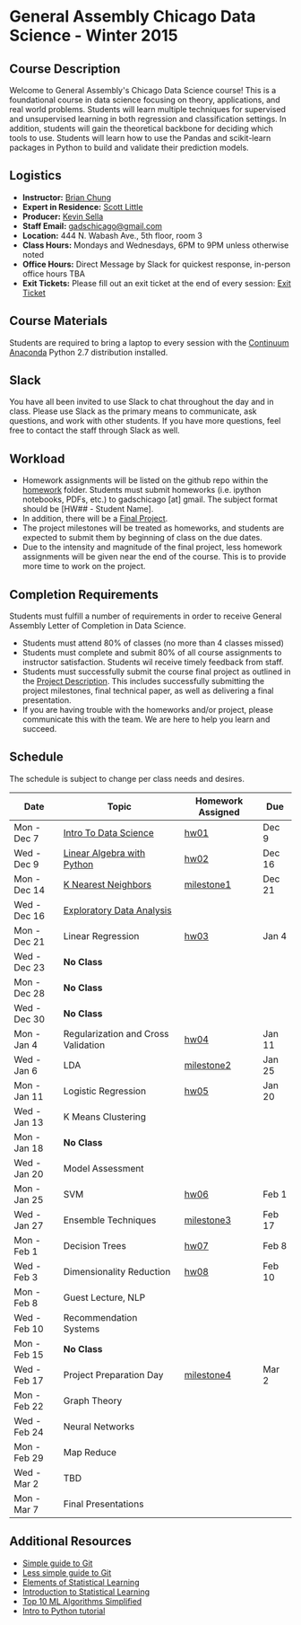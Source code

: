 # General Assembly Chicago Data Science - Winter 2015

## Course Description
Welcome to General Assembly's Chicago Data Science course! This is a foundational course in data science focusing on theory, applications, and real world problems. Students will learn multiple techniques for supervised and unsupervised learning in both regression and classification settings. In addition, students will gain the theoretical backbone for deciding which tools to use. Students will learn how to use the Pandas and scikit-learn packages in Python to build and validate their prediction models.


## Logistics
* **Instructor:** [Brian Chung](https://generalassemb.ly/instructors/brian-chung/7457)
* **Expert in Residence:** [Scott Little](https://generalassemb.ly/instructors/scott-little/7281)
* **Producer:** [Kevin Sella](mailto:ksella@generalassemb.ly)
* **Staff Email:** [gadschicago@gmail.com](mailto:gadschicago@gmail.com)
* **Location:** 444 N. Wabash Ave., 5th floor, room 3
* **Class Hours:** Mondays and Wednesdays, 6PM to 9PM unless otherwise noted
* **Office Hours:** Direct Message by Slack for quickest response, in-person office hours TBA
* **Exit Tickets:** Please fill out an exit ticket at the end of every session: [Exit Ticket](https://docs.google.com/forms/d/1REdQ7NfMqwOnVqH192eO_vugZz1jlyZP8UZmBkMyO4s/viewform )


## Course Materials
Students are required to bring a laptop to every session with the [Continuum Anaconda](https://www.continuum.io/downloads) Python 2.7 distribution installed.


## Slack
You have all been invited to use Slack to chat throughout the day and in class. Please use Slack as the primary means to communicate, ask questions, and work with other students. If you have more questions, feel free to contact the staff through Slack as well.


## Workload
* Homework assignments will be listed on the github repo within the [homework](hw/) folder. Students must submit homeworks (i.e. ipython notebooks, PDFs, etc.) to gadschicago [at] gmail. The subject format should be [HW## - Student Name]. 
* In addition, there will be a [Final Project](extra/project.md).
* The project milestones will be treated as homeworks, and students are expected to submit them by beginning of class on the due dates.
* Due to the intensity and magnitude of the final project, less homework assignments will be given near the end of the course. This is to provide more time to work on the project. 


## Completion Requirements
Students must fulfill a number of requirements in order to receive General Assembly Letter of Completion in Data Science.
* Students must attend 80% of classes (no more than 4 classes missed)
* Students must complete and submit 80% of all course assignments to instructor satisfaction. Students wil receive timely feedback from staff.
* Students must successfully submit the course final project as outlined in the [Project Description](extra/project.md). This includes successfully submitting the project milestones, final technical paper, as well as delivering a final presentation.
* If you are having trouble with the homeworks and/or project, please communicate this with the team. We are here to help you learn and succeed.




## Schedule
The schedule is subject to change per class needs and desires.

| **Date**     | **Topic**                                               | **Homework Assigned**          | **Due** |
|--------------|---------------------------------------------------------|--------------------------------|---------|
| Mon - Dec 7  | [Intro To Data Science](01_intro)                       | [hw01](hw/hw_01.pdf)           | Dec 9   |
| Wed - Dec 9  | [Linear Algebra with Python](02_pandas)                 | [hw02](hw/hw_02.ipynb)         | Dec 16  |
| Mon - Dec 14 | [K Nearest Neighbors](03_knn)                           | [milestone1](extra/project.md) | Dec 21  | 
| Wed - Dec 16 | [Exploratory Data Analysis](04_eda)                     |                                |         | 
| Mon - Dec 21 | Linear Regression                                       | [hw03](hw/hw_03.pdf)           | Jan 4   |
| Wed - Dec 23 | **No Class**                                            |                                |         |
| Mon - Dec 28 | **No Class**                                            |                                |         |
| Wed - Dec 30 | **No Class**                                            |                                |         |
| Mon - Jan 4  | Regularization and Cross Validation                     | [hw04](hw/hw_04.pdf)           | Jan 11  |
| Wed - Jan 6  | LDA                                                     | [milestone2](extra/project.md) | Jan 25  | 
| Mon - Jan 11 | Logistic Regression                                     | [hw05](hw/hw_05.pdf)           | Jan 20  |
| Wed - Jan 13 | K Means Clustering                                      |                                |         |
| Mon - Jan 18 | **No Class**                                            |                                |         |
| Wed - Jan 20 | Model Assessment                                        |                                |         |
| Mon - Jan 25 | SVM                                                     | [hw06](hw/hw_06.pdf)           | Feb 1   |
| Wed - Jan 27 | Ensemble Techniques                                     | [milestone3](extra/project.md) | Feb 17  |
| Mon - Feb 1  | Decision Trees                                          | [hw07](hw/hw_07.pdf)           | Feb 8   |
| Wed - Feb 3  | Dimensionality Reduction                                | [hw08](hw/hw_08.pdf)           | Feb 10  |
| Mon - Feb 8  | Guest Lecture, NLP                                      |                                |         |
| Wed - Feb 10 | Recommendation Systems                                  |                                |         |
| Mon - Feb 15 | **No Class**                                            |                                |         |
| Wed - Feb 17 | Project Preparation Day                                 | [milestone4](extra/project.md) | Mar 2   |
| Mon - Feb 22 | Graph Theory                                            |                                |         |
| Wed - Feb 24 | Neural Networks                                         |                                |         |
| Mon - Feb 29 | Map Reduce                                              |                                |         |
| Wed - Mar 2  | TBD                                                     |                                |         |
| Mon - Mar 7  | Final Presentations                                     |                                |         |


## Additional Resources
* [Simple guide to Git](http://rogerdudler.github.io/git-guide/)
* [Less simple guide to Git](https://www.atlassian.com/git/tutorials)
* [Elements of Statistical Learning](http://statweb.stanford.edu/~tibs/ElemStatLearn/)
* [Introduction to Statistical Learning](http://www-bcf.usc.edu/~gareth/ISL/)
* [Top 10 ML Algorithms Simplified](http://rayli.net/blog/data/top-10-data-mining-algorithms-in-plain-english/)
* [Intro to Python tutorial](http://learnpythonthehardway.org)



